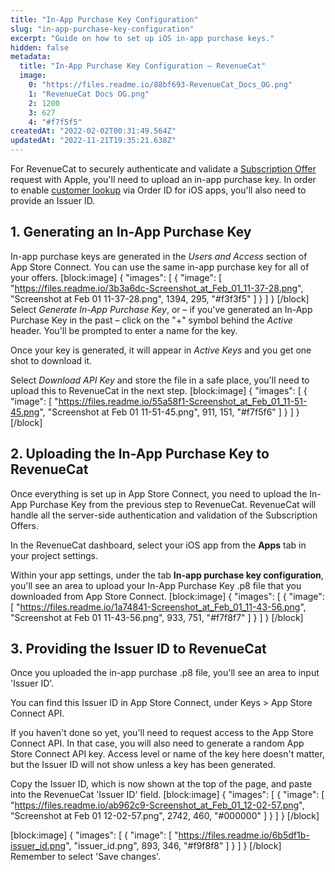 ```yaml
---
title: "In-App Purchase Key Configuration"
slug: "in-app-purchase-key-configuration"
excerpt: "Guide on how to set up iOS in-app purchase keys."
hidden: false
metadata: 
  title: "In-App Purchase Key Configuration – RevenueCat"
  image: 
    0: "https://files.readme.io/88bf693-RevenueCat_Docs_OG.png"
    1: "RevenueCat Docs OG.png"
    2: 1200
    3: 627
    4: "#f7f5f5"
createdAt: "2022-02-02T00:31:49.564Z"
updatedAt: "2022-11-21T19:35:21.638Z"
---
```

For RevenueCat to securely authenticate and validate a [Subscription Offer](https://docs.revenuecat.com/docs/ios-subscription-offers) request with Apple, you'll need to upload an in-app purchase key. In order to enable [customer lookup](https://docs.revenuecat.com/docs/customer-lists#find-an-individual-customer) via Order ID for iOS apps, you'll also need to provide an Issuer ID.


## 1. Generating an In-App Purchase Key

In-app purchase keys are generated in the *Users and Access* section of App Store Connect. You can use the same in-app purchase key for all of your offers.
[block:image]
{
  "images": [
    {
      "image": [
        "https://files.readme.io/3b3a6dc-Screenshot_at_Feb_01_11-37-28.png",
        "Screenshot at Feb 01 11-37-28.png",
        1394,
        295,
        "#f3f3f5"
      ]
    }
  ]
}
[/block]
Select *Generate In-App Purchase Key*, or – if you've generated an In-App Purchase Key in the past – click on the "+" symbol behind the *Active* header. You'll be prompted to enter a name for the key. 

Once your key is generated, it will appear in *Active Keys* and you get one shot to download it. 

Select *Download API Key* and store the file in a safe place, you'll need to upload this to RevenueCat in the next step.
[block:image]
{
  "images": [
    {
      "image": [
        "https://files.readme.io/55a58f1-Screenshot_at_Feb_01_11-51-45.png",
        "Screenshot at Feb 01 11-51-45.png",
        911,
        151,
        "#f7f5f6"
      ]
    }
  ]
}
[/block]
## 2. Uploading the In-App Purchase Key to RevenueCat

Once everything is set up in App Store Connect, you need to upload the In-App Purchase Key from the previous step to RevenueCat. RevenueCat will handle all the server-side authentication and validation of the Subscription Offers.

In the RevenueCat dashboard, select your iOS app from the **Apps** tab in your project settings.

Within your app settings, under the tab **In-app purchase key configuration**, you'll see an area to upload your In-App Purchase Key .p8 file that you downloaded from App Store Connect.
[block:image]
{
  "images": [
    {
      "image": [
        "https://files.readme.io/1a74841-Screenshot_at_Feb_01_11-43-56.png",
        "Screenshot at Feb 01 11-43-56.png",
        933,
        751,
        "#f7f8f7"
      ]
    }
  ]
}
[/block]
## 3. Providing the Issuer ID to RevenueCat
Once you uploaded the in-app purchase .p8 file, you'll see an area to input 'Issuer ID'.

You can find this Issuer ID in App Store Connect, under Keys > App Store Connect API.

If you haven't done so yet, you'll need to request access to the App Store Connect API. In that case, you will also need to generate a random App Store Connect API key. Access level or name of the key here doesn't matter, but the Issuer ID will not show unless a key has been generated.

Copy the Issuer ID, which is now shown at the top of the page, and paste into the RevenueCat 'Issuer ID' field. 
[block:image]
{
  "images": [
    {
      "image": [
        "https://files.readme.io/ab962c9-Screenshot_at_Feb_01_12-02-57.png",
        "Screenshot at Feb 01 12-02-57.png",
        2742,
        460,
        "#000000"
      ]
    }
  ]
}
[/block]

[block:image]
{
  "images": [
    {
      "image": [
        "https://files.readme.io/6b5df1b-issuer_id.png",
        "issuer_id.png",
        893,
        346,
        "#f9f8f8"
      ]
    }
  ]
}
[/block]
Remember to select 'Save changes'.